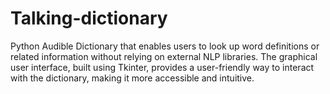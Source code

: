 # Talking-dictionary
 Python Audible Dictionary that enables users to look up word definitions or related information without relying on external NLP libraries. 
 The graphical user interface, built using Tkinter, provides a user-friendly way to interact with the dictionary, making it more accessible and intuitive.
